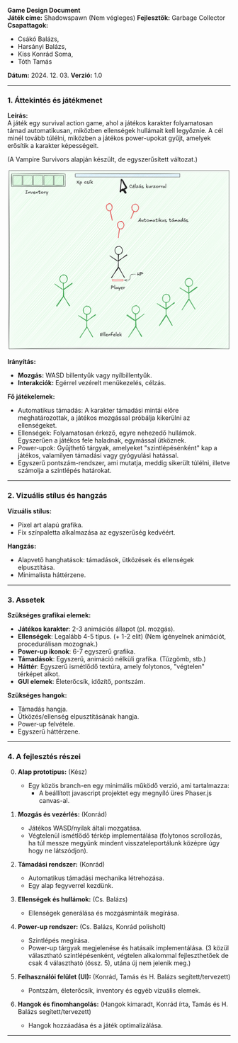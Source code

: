 **Game Design Document**  
**Játék címe:** Shadowspawn (Nem végleges)
**Fejlesztők:** Garbage Collector  
**Csapattagok:** 
 - Csákó Balázs, 
 - Harsányi Balázs, 
 - Kiss Konrád Soma, 
 - Tóth Tamás

**Dátum:** 2024. 12. 03.
**Verzió:** 1.0

---

### 1. **Áttekintés és játékmenet**  
**Leírás:**  
A játék egy survival action game, ahol a játékos karakter folyamatosan támad automatikusan, miközben ellenségek hullámait kell legyőznie. A cél minél tovább túlélni, miközben a játékos power-upokat gyűjt, amelyek erősítik a karakter képességeit.  

(A Vampire Survivors alapján készült, de egyszerűsített változat.)

![Játék](./game.png)

**Irányítás:**  
- **Mozgás:** WASD billentyűk vagy nyílbillentyűk.  
- **Interakciók:** Egérrel vezérelt menükezelés, célzás.

**Fő játékelemek:**  
- Automatikus támadás: A karakter támadási mintái előre meghatározottak, a játékos mozgással próbálja kikerülni az ellenségeket.
- Ellenségek: Folyamatosan érkező, egyre nehezedő hullámok. Egyszerűen a játékos fele haladnak, egymással ütköznek.
- Power-upok: Gyűjthető tárgyak, amelyeket "szintlépésénként" kap a játékos, valamilyen támadási vagy gyógyulási hatással. 
- Egyszerű pontszám-rendszer, ami mutatja, meddig sikerült túlélni, illetve számolja a szintlépés határokat.

---

### 2. **Vizuális stílus és hangzás**  
**Vizuális stílus:**  
- Pixel art alapú grafika.  
- Fix színpaletta alkalmazása az egyszerűség kedvéért.  

**Hangzás:**  
- Alapvető hanghatások: támadások, ütközések és ellenségek elpusztítása.  
- Minimalista háttérzene.  

---

### 3. **Assetek**  
**Szükséges grafikai elemek:**  
- **Játékos karakter**: 2-3 animációs állapot (pl. mozgás).  
- **Ellenségek**: Legalább 4-5 típus. (+ 1-2 elit) (Nem igényelnek animációt, procedurálisan mozognak.)
- **Power-up ikonok**: 6-7 egyszerű grafika. 
- **Támadások**: Egyszerű, animáció nélküli grafika. (Tűzgömb, stb.) 
- **Háttér**: Egyszerű ismétlődő textúra, amely folytonos, "végtelen" térképet alkot.  
- **GUI elemek**: Életerőcsík, időzítő, pontszám.  

**Szükséges hangok:**  
- Támadás hangja.  
- Ütközés/ellenség elpusztításának hangja.  
- Power-up felvétele.  
- Egyszerű háttérzene.  

---

### 4. **A fejlesztés részei**  
0. **Alap prototípus:**  (Kész)
   - Egy közös branch-en egy minimális működő verzió, ami tartalmazza:  
     - A beállított javascript projektet egy megnyíló üres Phaser.js canvas-al.

1. **Mozgás és vezérlés:** (Konrád)
   - Játékos WASD/nyilak általi mozgatása.  
   - Végtelenül ismétlődő térkép implementálása (folytonos scrollozás, ha túl messze megyünk mindent visszateleportálunk középre úgy hogy ne látszódjon).

2. **Támadási rendszer:** (Konrád)
   - Automatikus támadási mechanika létrehozása.  
   - Egy alap fegyverrel kezdünk.

3. **Ellenségek és hullámok:** (Cs. Balázs) 
   - Ellenségek generálása és mozgásmintáik megírása.  

4. **Power-up rendszer:** (Cs. Balázs, Konrád polisholt) 
   - Szintlépés megírása.
   - Power-up tárgyak megjelenése és hatásaik implementálása. (3 közül választható szintlépésenként, végtelen alkalommal fejleszthetőek de csak 4 választható (össz. 5), utána új nem jelenik meg.)  

5. **Felhasználói felület (UI):** (Konrád, Tamás és H. Balázs segített/tervezett) 
   - Pontszám, életerőcsík, inventory és egyéb vizuális elemek.  

6. **Hangok és finomhangolás:** (Hangok kimaradt, Konrád írta, Tamás és H. Balázs segített/tervezett) 
   - Hangok hozzáadása és a játék optimalizálása.  

---  
